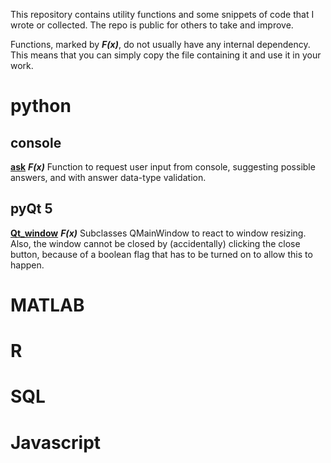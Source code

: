 This repository contains utility functions and some snippets of code that I wrote or collected. The repo is public for others to take and improve.

Functions, marked by _**F(x)**_, do not usually have any internal dependency. This means that you can simply copy the file containing it and use it in your work.

# python
## console
**[ask](python/console/ask.py)** _**F(x)**_ Function to request user input from console, suggesting possible answers, and with answer data-type validation.

## pyQt 5
**[Qt_window](python/pyQt/Qt_window.py)** _**F(x)**_ Subclasses QMainWindow to react to window resizing. Also, the window cannot be closed by (accidentally) clicking the close button, because of a boolean flag that has to be turned on to allow this to happen.



# MATLAB

# R

# SQL

# Javascript
